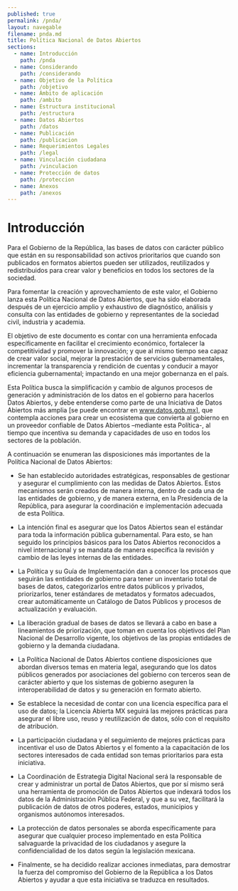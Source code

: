 ```yaml
---
published: true
permalink: /pnda/
layout: navegable
filename: pnda.md
title: Política Nacional de Datos Abiertos
sections:
  - name: Introducción
    path: /pnda
  - name: Considerando
    path: /considerando
  - name: Objetivo de la Política
    path: /objetivo
  - name: Ámbito de aplicación
    path: /ambito
  - name: Estructura institucional
    path: /estructura
  - name: Datos Abiertos
    path: /datos
  - name: Publicación
    path: /publicacion
  - name: Requerimientos Legales
    path: /legal
  - name: Vinculación ciudadana
    path: /vinculacion
  - name: Protección de datos
    path: /proteccion
  - name: Anexos
    path: /anexos
---
```


# Introducción

Para el Gobierno de la República, las bases de datos con carácter público que están en su responsabilidad son activos prioritarios
que cuando son publicados en formatos abiertos pueden ser utilizados, reutilizados y redistribuidos para crear valor y beneficios en
todos los sectores de la sociedad.

Para fomentar la creación y aprovechamiento de este valor, el Gobierno lanza esta Política Nacional de Datos Abiertos, que ha sido
elaborada después de un ejercicio amplio y exhaustivo de diagnóstico, análisis y consulta con las entidades de gobierno y representantes
de la sociedad civil, industria y academia.

El objetivo de este documento es contar con una herramienta enfocada específicamente en facilitar el crecimiento económico, fortalecer
la competitividad y promover la innovación; y que al mismo tiempo sea capaz de crear valor social, mejorar la prestación de servicios
gubernamentales, incrementar la transparencia y rendición de cuentas y conducir a mayor eficiencia gubernamental;  impactando en una
mejor gobernanza en el país.

Esta Política busca la simplificación y cambio de algunos procesos de generación y administración de los datos en el gobierno para
hacerlos Datos Abiertos, y debe entenderse como parte de una Iniciativa de Datos Abiertos más amplia
[se puede encontrar en www.datos.gob.mx], que contempla acciones para crear un ecosistema que convierta al gobierno en un proveedor
confiable de Datos Abiertos –mediante esta Política-, al tiempo que incentiva su demanda y capacidades de uso en todos los sectores
de la población.

A continuación se enumeran las disposiciones más importantes de la Política Nacional de Datos Abiertos:

 * Se han establecido autoridades estratégicas, responsables de gestionar y asegurar el cumplimiento con las medidas de Datos Abiertos.
   Estos mecanismos serán creados de manera interna, dentro de cada una de las entidades de gobierno, y de manera externa, en la
   Presidencia de la República, para asegurar la coordinación e implementación adecuada de esta Política. 

 * La intención final es asegurar que los Datos Abiertos sean el estándar para toda la información pública gubernamental. Para esto, se
   han seguido los principios básicos para los Datos Abiertos reconocidos a nivel internacional y se mandata de manera específica la
   revisión y cambio de las leyes internas de las entidades. 

 * La Política y su Guía de Implementación dan a conocer los procesos que seguirán las entidades de gobierno para tener un inventario
   total de bases de datos, categorizarlos entre datos públicos y privados, priorizarlos, tener estándares de metadatos y formatos
   adecuados, crear automáticamente un Catálogo de Datos Públicos y procesos de actualización y evaluación. 

 * La liberación gradual de bases de datos se llevará a cabo en base a lineamientos de priorización, que toman en cuenta los objetivos
   del Plan Nacional de Desarrollo vigente,  los objetivos de las  propias entidades de gobierno y la demanda ciudadana.
   
 * La Política Nacional de Datos Abiertos contiene disposiciones que abordan diversos temas en materia legal, asegurando que los datos
   públicos generados por asociaciones del gobierno con terceros sean de carácter abierto y que los sistemas de gobierno  aseguren la
   interoperabilidad de datos y su generación en formato abierto. 

 * Se establece la necesidad de contar con una licencia específica para el uso de datos; la Licencia Abierta MX seguirá las mejores
   prácticas para asegurar el libre uso, reuso y reutilización de datos, sólo con el requisito de atribución.
   
 * La participación ciudadana y el seguimiento de mejores prácticas para incentivar el uso de Datos Abiertos y el fomento a la
   capacitación de los sectores interesados de cada entidad son temas prioritarios para  esta iniciativa. 

 * La Coordinación de Estrategia Digital Nacional será la responsable de crear y administrar un portal de Datos Abiertos, que por sí
   mismo será una herramienta de promoción de Datos Abiertos que indexará todos los datos de la Administración Pública Federal, y que
   a su vez, facilitará la publicación de datos de otros poderes, estados, municipios y organismos autónomos interesados.
   
 * La protección de datos personales se aborda específicamente para asegurar que cualquier proceso implementado en esta Política
   salvaguarde la privacidad de los ciudadanos y asegure la confidencialidad de los datos según la legislación mexicana.

 * Finalmente, se ha decidido realizar acciones inmediatas, para demostrar la fuerza del compromiso del Gobierno de la República a los
   Datos Abiertos y ayudar a que esta iniciativa se traduzca en resultados.

